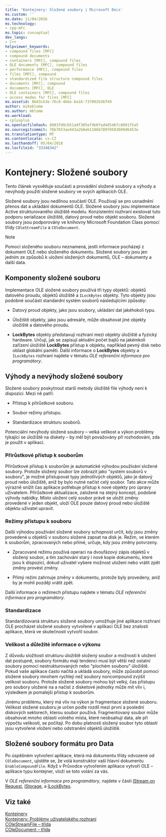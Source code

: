 ```yaml
---
title: 'Kontejnery: Složené soubory | Microsoft Docs'
ms.custom: ''
ms.date: 11/04/2016
ms.technology:
- cpp-mfc
ms.topic: conceptual
dev_langs:
- C++
helpviewer_keywords:
- compound files [MFC]
- compound documents
- containers [MFC], compound files
- OLE documents [MFC], compound files
- performance [MFC], compound files
- files [MFC], compound
- standardized file structure compound files
- documents [MFC], compound
- documents [MFC], OLE
- OLE containers [MFC], compound files
- access modes for files [MFC]
ms.assetid: 8b83cb3e-76c8-4bbe-ba16-737092b36f49
author: mikeblome
ms.author: mblome
ms.workload:
- cplusplus
ms.openlocfilehash: 8983fd8cb51a9f305ef4b0fad4d546fc8091f5a5
ms.sourcegitcommit: 76b7653ae443a2b8eb1186b789f8503609d6453e
ms.translationtype: MT
ms.contentlocale: cs-CZ
ms.lasthandoff: 05/04/2018
ms.locfileid: "33348342"
---
```

# <a name="containers-compound-files"></a>Kontejnery: Složené soubory
Tento článek vysvětluje součásti a provádění složené soubory a výhody a nevýhody použití složené soubory ve svých aplikacích OLE.  
  
 Složené soubory jsou nedílnou součástí OLE. Používají se pro usnadnění přenos dat a ukládání dokumentů OLE. Složené soubory jsou implementace Active strukturovaného úložiště modelu. Konzistentní rozhraní existovat tuto podporu serializace úložiště, datový proud nebo objekt souboru. Složené soubory jsou podporovány ve knihovny Microsoft Foundation Class pomocí třídy `COleStreamFile` a `COleDocument`.  
  
> [!NOTE]
>  Pomocí složeného souboru neznamená, jestli informace pocházejí z dokument OLE nebo složeného dokumentu. Složené soubory jsou jen jedním ze způsobů k uložení složených dokumentů, OLE – dokumenty a další data.  
  
##  <a name="_core_components_of_a_compound_file"></a> Komponenty složené souboru  
 Implementace OLE složené soubory používá tři typy objektů: objektů datového proudu, objektů úložiště a `ILockBytes` objekty. Tyto objekty jsou podobné součástí standardní systém souborů následujícími způsoby:  
  
-   Datový proud objekty, jako jsou soubory, ukládání dat jakéhokoli typu.  
  
-   Úložiště objekty, jako jsou adresáře, může obsahovat jiné objekty úložiště a datového proudu.  
  
-   **LockBytes** objekty představují rozhraní mezi objekty úložiště a fyzický hardware. Určují, jak se zapisují aktuální počet bajtů na jakémkoli zařízení úložiště **LockBytes** přístup k objektu, například pevný disk nebo oblast globální paměti. Další informace o **LockBytes** objekty a `ILockBytes` rozhraní najdete v tématu *OLE referenční informace pro programátory*.  
  
##  <a name="_core_advantages_and_disadvantages_of_compound_files"></a> Výhody a nevýhody složené soubory  
 Složené soubory poskytnout starší metody úložiště file výhody není k dispozici. Mezi ně patří:  
  
-   Přístup k přírůstkové souboru.  
  
-   Soubor režimy přístupu.  
  
-   Standardizace strukturu souborů.  
  
 Potenciální nevýhody složené soubory – velká velikost a výkon problémy týkající se úložiště na diskety – by měl být považovány při rozhodování, zda je použít v aplikaci.  
  
###  <a name="_core_incremental_access_to_files"></a> Přírůstkové přístup k souborům  
 Přírůstkové přístup k souborům je automatické výhodou používání složené soubory. Protože složený soubor lze zobrazit jako "systém souborů v souboru", je možné přistupovat typy jednotlivých objektů, jako je datový proud nebo úložiště, aniž by bylo nutné načíst celý soubor. Tato akce může výrazně snížit čas aplikace potřebuje přístup k nové objekty pro úpravy uživatelem. Přírůstkové aktualizace, založené na stejný koncept, podobné výhody nabídky. Místo uložení celý soubor právě se uložit změny provedené v jeden objekt, uloží OLE pouze datový proud nebo úložiště objektu uživatel upravit.  
  
###  <a name="_core_file_access_modes"></a> Režimy přístupu k souboru  
 Další výhodou používání složené soubory schopnost určit, kdy jsou změny provedené u objektů v souboru složené zapsat na disk je. Režim, ve kterém k souborům, zpracovaných nebo přímé, určuje, kdy jsou změny potvrzeny.  
  
-   Zpracované režimu používá operaci na dvoufázový zápis objektů v složený soubor, a tím zachování starý i nové kopie dokumentu, které jsou k dispozici, dokud uživatel vybere možnost uložení nebo vrátit zpět změny provést změny.  
  
-   Přímý režim zahrnuje změny v dokumentu, protože byly provedeny, aniž by je mohli později vrátit zpět.  
  
 Další informace o režimech přístupu najdete v tématu *OLE referenční informace pro programátory*.  
  
###  <a name="_core_standardization"></a> Standardizace  
 Standardizovaná strukturu složené soubory umožňuje jiné aplikace rozhraní OLE procházet složené soubory vytvořené v aplikaci OLE bez znalosti aplikace, která ve skutečnosti vytvořil soubor.  
  
###  <a name="_core_size_and_performance_considerations"></a> Velikost a důležité informace o výkonu  
 Z důvodu složitosti strukturu úložiště složený soubor a možnosti k uložení dat postupně, soubory formátu mají tendenci musí být větší než ostatní soubory pomocí nestrukturovaných nebo "plochém souboru" úložiště. Pokud vaše aplikace často načítá a ukládá soubory, může způsobit pomocí složené soubory mnohem rychleji než soubory noncompound zvýšit velikost souboru. Protože složené soubory mohou být velký, čas přístupu pro soubory uložené na a načíst z disketové jednotky může mít vliv i, výsledkem je pomalejší přístup k souborům.  
  
 Jinému problému, který má vliv na výkon je fragmentace složené souboru. Velikost složené souboru je určen podle rozdíl mezi první a poslední diskových sektorech, kterou soubor používá. Fragmentovaný soubor může obsahovat mnoho oblasti volného místa, které neobsahují data, ale při výpočtu velikosti, se počítají. Po dobu platnosti složený soubor tyto oblasti jsou vytvořené vložení nebo odstranění objektů úložiště.  
  
##  <a name="_core_using_compound_files_format_for_your_data"></a> Složené soubory formátu pro Data  
 Po úspěšném vytvoření aplikace, která má dokumentu třídy odvozené od `COleDocument`, ujistěte se, že volá konstruktor vaší hlavní dokumentu `EnableCompoundFile`. Když v Průvodce vytvořením aplikace vytvoří OLE – aplikace typu kontejner, vloží se toto volání za vás.  
  
 V *OLE referenční informace pro programátory*, najdete v části [IStream on Request](http://msdn.microsoft.com/library/windows/desktop/aa380034), [IStorage](http://msdn.microsoft.com/library/windows/desktop/aa380015), a [ILockBytes](http://msdn.microsoft.com/library/windows/desktop/aa379238).  
  
## <a name="see-also"></a>Viz také  
 [Kontejnery](../mfc/containers.md)   
 [Kontejnery: Problémy uživatelského rozhraní](../mfc/containers-user-interface-issues.md)   
 [COleStreamFile – třída](../mfc/reference/colestreamfile-class.md)   
 [COleDocument – třída](../mfc/reference/coledocument-class.md)
